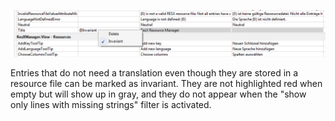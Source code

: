 ![](Invariant%20Strings_Invariant.png)

Entries that do not need a translation even though they are stored in a resource file can be marked as invariant. They are not highlighted red when empty but will show up in gray, and they do not appear when the "show only lines with missing strings" filter is activated.

